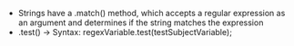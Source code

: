 - Strings have a .match() method, which accepts a regular expression as an argument and determines if the string matches the expression
- .test() -> Syntax: regexVariable.test(testSubjectVariable);
